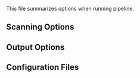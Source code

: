 This file summarizes options when running pipeline.

## Scanning Options

## Output Options

## Configuration Files

